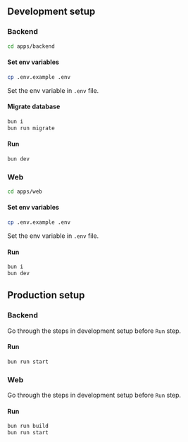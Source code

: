 ## Development setup

### Backend

```sh
cd apps/backend
```

#### Set env variables

```sh
cp .env.example .env
```

Set the env variable in `.env` file.

#### Migrate database

```sh
bun i
bun run migrate
```

#### Run

```sh
bun dev
```

### Web

```sh
cd apps/web
```

#### Set env variables

```sh
cp .env.example .env
```

Set the env variable in `.env` file.

#### Run

```sh
bun i
bun dev
```

## Production setup

### Backend

Go through the steps in development setup before `Run` step.

#### Run

```sh
bun run start
```

### Web

Go through the steps in development setup before `Run` step.

#### Run

```sh
bun run build
bun run start
```
